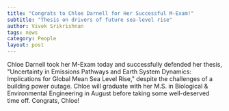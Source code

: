 ```yaml
---
title: "Congrats to Chloe Darnell for Her Successful M-Exam!"
subtitle: "Thesis on drivers of future sea-level rise"
author: Vivek Srikrishnan
tags: news
category: People
layout: post
---
```


Chloe Darnell took her M-Exam today and successfully defended her thesis, "Uncertainty in Emissions Pathways and Earth System Dynamics: Implications for Global Mean Sea Level Rise," despite the challenges of a building power outage. Chloe will graduate with her M.S. in Biological & Environmental Engineering in August before taking some well-deserved time off. Congrats, Chloe!